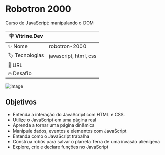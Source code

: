 # Robotron 2000

Curso de JavaScript: manipulando o DOM

| :placard: Vitrine.Dev |     |
| -------------  | --- |
| :sparkles: Nome        | robotron-2000
| :label: Tecnologias | javascript, html, css
| :rocket: URL         | 
| :fire: Desafio     | 

<!-- Inserir imagem com a #vitrinedev ao final do link -->
![image](https://user-images.githubusercontent.com/104109951/209452643-aac303be-663a-40c1-a03f-48d27f2a5df8.png)

## Objetivos

* Entenda a interação do JavaScript com HTML e CSS.
* Utilize o JavaScript em uma página real
* Aprenda a tornar uma página dinâmica
* Manipule dados, eventos e elementos com JavaScript
* Entenda como o JavaScript trabalha
* Construa robôs para salvar o planeta Terra de uma invasão alienígena
* Explore, crie e declare funções no JavaScript
